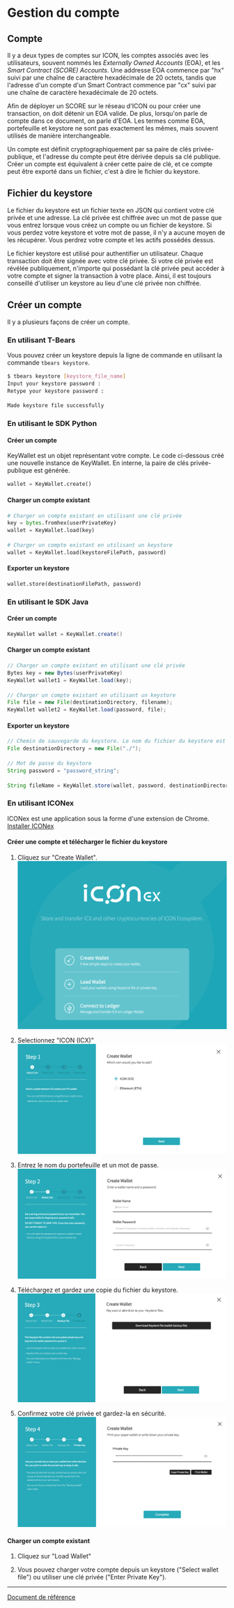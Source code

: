 Gestion du compte
==============

## Compte
Il y a deux types de comptes sur ICON, les comptes associés avec les utilisateurs, souvent nommés les *Externally Owned Accounts* (EOA), et les *Smart Contract (SCORE) Accounts*. Une addresse EOA commence par "hx" suivi par une chaîne de caractère hexadécimale de 20 octets, tandis que l'adresse d'un compte d'un Smart Contract commence par "cx" suivi par une chaîne de caractère hexadécimale de 20 octets.

Afin de déployer un SCORE sur le réseau d'ICON ou pour créer une transaction, on doit détenir un EOA valide. De plus, lorsqu'on parle de compte dans ce document, on parle d'EOA. Les termes comme EOA, portefeuille et keystore ne sont pas exactement les mêmes, mais souvent utilisés de manière interchangeable.

Un compte est définit cryptographiquement par sa paire de clés privée-publique, et l'adresse du compte peut être dérivée depuis sa clé publique. Créer un compte est équivalent à créer cette paire de clé, et ce compte peut être exporté dans un fichier, c'est à dire le fichier du keystore.

## Fichier du keystore
Le fichier du keystore est un fichier texte en JSON qui contient votre clé privée et une adresse. La clé privée est chiffrée avec un mot de passe que vous entrez lorsque vous créez un compte ou un fichier de keystore. Si vous perdez votre keystore et votre mot de passe, il n'y a aucune moyen de les récupérer. Vous perdrez votre compte et les actifs possédés dessus.

Le fichier keystore est utilisé pour authentifier un utilisateur. Chaque transaction doit être signée avec votre clé privée. Si votre clé privée est révélée publiquement, n'importe qui possédant la clé privée peut accéder à votre compte et signer la transaction à votre place. Ainsi, il est toujours conseillé d'utiliser un keystore au lieu d'une clé privée non chiffrée.

## Créer un compte
Il y a plusieurs façons de créer un compte.

### En utilisant T-Bears
Vous pouvez créer un keystore depuis la ligne de commande en utilisant la commande `tbears keystore`.

``` bash
$ tbears keystore [keystore_file_name]
Input your keystore password : 
Retype your keystore password : 

Made keystore file successfully
```

### En utilisant le SDK Python
#### Créer un compte
KeyWallet est un objet représentant votre compte. Le code ci-dessous créé une nouvelle instance de KeyWallet. En interne, la paire de clés privée-publique est générée.

```python
wallet = KeyWallet.create()
```

#### Charger un compte existant
```python
# Charger un compte existant en utilisant une clé privée
key = bytes.fromhex(userPrivateKey)
wallet = KeyWallet.load(key)

# Charger un compte existant en utilisant un keystore
wallet = KeyWallet.load(keystoreFilePath, password)
```
#### Exporter un keystore
```python
wallet.store(destinationFilePath, password)
```

### En utilisant le SDK Java
#### Créer un compte
```java
KeyWallet wallet = KeyWallet.create()
```
#### Charger un compte existant
```java
// Charger un compte existant en utilisant une clé privée
Bytes key = new Bytes(userPrivateKey)
KeyWallet wallet1 = KeyWallet.load(key);

// Charger un compte existant en utilisant un keystore
File file = new File(destinationDirectory, filename);
KeyWallet wallet2 = KeyWallet.load(password, file);
```
#### Exporter un keystore
```java
// Chemin de sauvegarde du keystore. Le nom du fichier du keystore est généré automatiquement.
File destinationDirectory = new File("./"); 

// Mot de passe du keystore
String password = "password_string"; 

String fileName = KeyWallet.store(wallet, password, destinationDirectory);
```

### En utilisant ICONex
ICONex est une application sous la forme d'une extension de Chrome. [Installer ICONex](https://chrome.google.com/webstore/detail/iconex/flpiciilemghbmfalicajoolhkkenfel)

#### Créer une compte et télécharger le fichier du keystore
1. Cliquez sur "Create Wallet". 
![img001](./images/iconex001.png)

2. Selectionnez "ICON (ICX)"
![img002](./images/iconex002.png)

3. Entrez le nom du portefeuille et un mot de passe.
![img003](./images/iconex003.png)

4. Téléchargez et gardez une copie du fichier du keystore.
![img004](./images/iconex004.png)

5. Confirmez votre clé privée et gardez-la en sécurité.
![img005](./images/iconex005.png)


#### Charger un compte existant

1. Cliquez sur "Load Wallet"

2. Vous pouvez charger votre compte depuis un keystore ("Select wallet file") ou utiliser une clé privée ("Enter Private Key").

---
[Document de référence](https://github.com/icon-project/icon-project.github.io/tree/bdca96e297edfcd204b8d44aae32ecc52a27a932)
